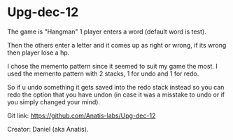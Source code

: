 # Upg-dec-12
The game is "Hangman"
1 player enters a word (default word is test).

Then the others enter a letter and it comes up as right or wrong, if its wrong then player lose a hp.

I chose the memento pattern since it seemed to suit my game the most.
I used the memento pattern with 2 stacks, 1 for undo and 1 for redo.

So if u undo something it gets saved into the redo stack instead so you can redo the option that you have undon (in case it was a misstake to undo or if you simply changed your mind).


Git link:
https://github.com/Anatis-labs/Upg-dec-12

Creator: Daniel (aka Anatis).